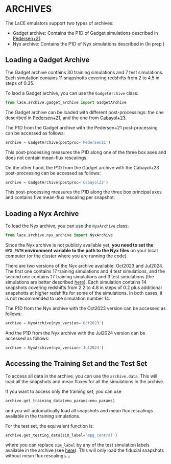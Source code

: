 # ARCHIVES

The LaCE emulators support two types of archives:

- Gadget archive: Contains the P1D of Gadget simulations described in [Pedersen+21](https://arxiv.org/abs/2011.15127).  
- Nyx archive: Contains the P1D of Nyx simulations described in (In prep.)

## Loading a Gadget Archive
The Gadget archive contains 30 training simulations and 7 test simulations. Each simulation contains 11 snapshotts covering redshifts from 2 to 4.5 in steps of 0.25.

To laod a Gadget archive, you can use the `GadgetArchive` class:
```python
from lace.archive.gadget_archive import GadgetArchive
```
The Gadget archive can be loaded with different post-processings: the one described in [Pedersen+21](https://arxiv.org/abs/2011.15127), and the one from [Cabayol+23](https://arxiv.org/abs/2305.19064).

The P1D from the Gadget archive with the Pedersen+21 post-processing can be accessed as follows:
```python
archive = GadgetArchive(postproc='Pedersen21')
```
This post-processing measures the P1D along one of the three box axes and does not contain mean-flux rescalings.

On the other hand, the P1D from the Gadget archive with the Cabayol+23 post-processing can be accessed as follows:
```python
archive = GadgetArchive(postproc='Cabayol23')
```
This post-processing measures the P1D along the three box principal axes and contains five mean-flux rescaling per snapshot.

## Loading a Nyx Archive
To load the Nyx archive, you can use the `NyxArchive` class:

```python
from lace.archive.nyx_archive import NyxArchive
```
Since the Nyx archive is not publicly available yet, **you need to set the `NYX_PATH` environment variable to the path to the Nyx files** on your local computer (or the cluster where you are running the code).

There are two versions of the Nyx archive available: Oct2023 and Jul2024. The first one contains 17 training simulations and 4 test simulations, and the second one contains 17 training simulations and 3 test simulations (the simulations are better described [here](./Simulations_list.md)). Each simulation contains 14 snapshots covering redshifts from 2.2 to 4.8 in steps of 0.2 plus additional snapshotts at higher redshifts for some of the simulations. In both cases, it is not recommended to use simulation number 14. 

The P1D from the Nyx archive with the Oct2023 version can be accessed as follows:
```python
archive = NyxArchive(nyx_version='Oct2023')
```
And the P1D from the Nyx archive with the Jul2024 version can be accessed as follows:
```python
archive = NyxArchive(nyx_version='Jul2024')
```

## Accessing the Training Set and the Test Set
To access all data in the archive, you can use the `archive.data`. This will load all the snapshots and mean fluxes for all the simulations in the archive. 

If you want to access only the training set, you can use 
```python
archive.get_training_data(emu_params=emu_params)
```
and you will automatically load all snapshots and mean flux rescalings available in the training simulations.  

For the test set, the equivalent function is:
```python
archive.get_testing_data(sim_label='mpg_central')
```
where you can replace `sim_label` by any of the test simulation labels available in the archive (see [here](./Simulations_list.md)). This will only load the fiducial snapshots without mean flux rescalings. ¡